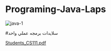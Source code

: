 # Programing-Java-Laps


![java-1](https://user-images.githubusercontent.com/70041510/146640353-722671de-aabc-4ad3-b891-93f27b923816.jpg)

#سلايدات برمجه عملي واحد 

[Students_CS111.pdf](https://github.com/ghada233/Programing-Java-Laps/files/7739196/Students_CS111.pdf)
